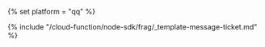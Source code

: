 {% set platform = "qq" %}

{% include "/cloud-function/node-sdk/frag/_template-message-ticket.md" %}
